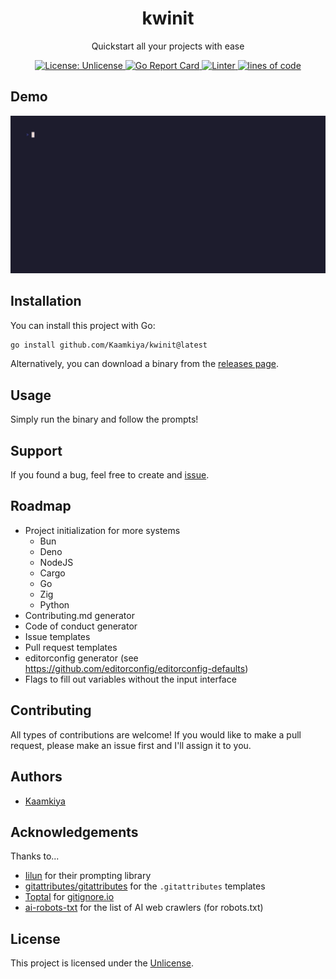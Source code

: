 <h1 align=center>kwinit</h1>
<p align=center>Quickstart all your projects with ease</p>

<p align=center>
  <a href="LICENSE">
    <img src="https://img.shields.io/badge/License-Unlicense-blue.svg" alt="License: Unlicense" />
  </a>
  <a href="https://goreportcard.com/report/github.com/Kaamkiya/kwinit">
    <img src="https://goreportcard.com/badge/github.com/Kaamkiya/kwinit" alt="Go Report Card" />
  </a>
  <a href="https://github.com/Kaamkiya/kwinit/actions/workflows/golangci-lint.yml">
    <img src="https://github.com/Kaamkiya/kwinit/actions/workflows/golangci-lint.yml/badge.svg" alt="Linter" />
  </a>
  <a href="">
    <img src="https://img.shields.io/endpoint?url=https://ghloc.vercel.app/api/Kaamkiya/kwinit/badge&label=loc&color=yellow" alt="lines of code" />
  </a>
</p>

## Demo

![An example of kwinit in action](./assets/kwinit.gif)

## Installation

You can install this project with Go:

```bash
go install github.com/Kaamkiya/kwinit@latest
```

Alternatively, you can download a binary from the
[releases page](https://github.com/Kaamkiya/kwinit/releases).

## Usage

Simply run the binary and follow the prompts!

## Support

If you found a bug, feel free to create and
[issue](https://github.com/Kaamkiya/kwinit/issues/new).

## Roadmap

- Project initialization for more systems
  - Bun
  - Deno
  - NodeJS
  - Cargo
  - Go
  - Zig
  - Python
- Contributing.md generator
- Code of conduct generator
- Issue templates
- Pull request templates
- editorconfig generator
  (see https://github.com/editorconfig/editorconfig-defaults)
- Flags to fill out variables without the input interface

## Contributing

All types of contributions are welcome! If you would like to make a pull
request, please make an issue first and I'll assign it to you.

## Authors

- [Kaamkiya](https://github.com/Kaamkiya)

## Acknowledgements

Thanks to...

- [Iilun](https://github.com/Iilun/survey) for their prompting library
- [gitattributes/gitattributes](https://github.com/gitattributes/gitattributes)
  for the `.gitattributes` templates
- [Toptal](https://github.com/toptal) for [gitignore.io](https://gitignore.io)
- [ai-robots-txt](https://github.com/ai-robots-txt) for the list of AI web
  crawlers (for robots.txt)

## License

This project is licensed under the [Unlicense](LICENSE).
